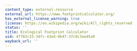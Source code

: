 ```yaml
---
content_type: external-resource
external_url: https://www.footprintcalculator.org/
has_external_license_warning: true
license: https://en.wikipedia.org/wiki/All_rights_reserved
status: ''
title: Ecological Footprint Calculator
uid: 4f782c33-34fc-43ed-9b47-37c9c3ae45a9
wayback_url: ''
---
```

